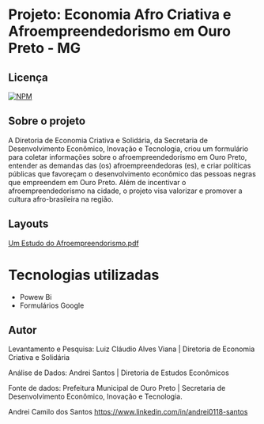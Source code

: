 # Projeto: Economia Afro Criativa e Afroempreendedorismo em Ouro Preto - MG

## Licença  
[![NPM](https://img.shields.io/npm/l/react)](https://github.com/andrei0118/gn-vendas/blob/master/LICENSE)

## Sobre o projeto

A Diretoria de Economia Criativa e Solidária, da Secretaria de Desenvolvimento Econômico, Inovação e Tecnologia, criou um formulário para coletar informações sobre o afroempreendedorismo em Ouro Preto, entender as demandas das (os) afroempreendedoras (es), e criar políticas públicas que favoreçam o desenvolvimento econômico das pessoas negras que empreendem em Ouro Preto. Além de incentivar o afroempreendedorismo na cidade, o projeto visa valorizar e promover a cultura afro-brasileira na região.

##  Layouts  
[Um Estudo do Afroempreendorismo.pdf](https://github.com/andrei0118/Estudo-Afroempreendorismo-Powerbi/files/12654271/Um.Estudo.do.Afroempreendorismo.pdf)


# Tecnologias utilizadas
- Powew Bi
- Formulários Google
  
## Autor
Levantamento e Pesquisa: Luiz Cláudio Alves Viana |  Diretoria de Economia Criativa e Solidária 

Análise de Dados: Andrei Santos | Diretoria de Estudos Econômicos 

Fonte de dados: Prefeitura Municipal de Ouro Preto | Secretaria de Desenvolvimento Econômico, Inovação e Tecnologia.

Andrei Camilo dos Santos
https://www.linkedin.com/in/andrei0118-santos

